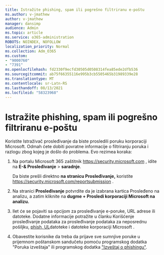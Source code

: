 ```yaml
---
title: Istražite phishing, spam ili pogrešno filtriranu e-poštu
ms.author: v-jmathew
author: v-jmathew
manager: dansimp
audience: Admin
ms.topic: article
ms.service: o365-administration
ROBOTS: NOINDEX, NOFOLLOW
localization_priority: Normal
ms.collection: Adm_O365
ms.custom:
- "9000760"
- "7391"
ms.openlocfilehash: fd2330f9ecfd30505d0508314fea85ede2dfb536
ms.sourcegitcommit: ab75f66355116e995b3cb5505465b31989339e28
ms.translationtype: MT
ms.contentlocale: sr-Latn-RS
ms.lasthandoff: 08/13/2021
ms.locfileid: "58323968"
---
```

# <a name="investigate-phishing-spam-or-incorrectly-filtered-email"></a>Istražite phishing, spam ili pogrešno filtriranu e-poštu

Koristite Istraživač prosleđivanje da biste prosledili poruku korporaciji Microsoft. Odmah ćete dobiti povratne informacije o filtriranju poruka i razlogu zbog kojeg je došlo do problema. Evo rezimea koraka:

1. Na portalu Microsoft 365 zaštitnik <https://security.microsoft.com> , idite na **E-& Prosleđivanje** \> **saradnje**.

   Da biste prešli direktno **na stranicu Prosleđivanje,** koristite <https://security.microsoft.com/reportsubmission> .

2. Na stranici **Prosleđivanje** potvrdite da je izabrana kartica Prosleđeno na analizu, a zatim kliknite na **dugme + Prosledi korporaciji Microsoft na analizu.** 

3. Ilet će se pojaviti sa opcijom za prosleđivanje e-poruke, URL adrese ili datoteke. Dodatne informacije potražite u članku Korišćenje prosleđivanje podataka za prosleđivanje podataka za neposrednu pošiljku, [phish, UL](https://docs.microsoft.com/microsoft-365/security/office-365-security/admin-submission)datoteke i datoteke korporaciji Microsoft .

4. Obavestite korisnike da treba da prijave sve sumnjive poruke u prijemnom poštanskom sandučetu pomoću programskog dodatka "Poruka izveštaja" ili programskog dodatka ["Izveštaj o phishingu"](https://docs.microsoft.com/microsoft-365/security/office-365-security/enable-the-report-message-add-in).
